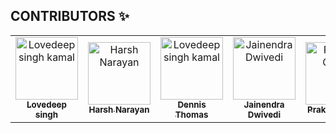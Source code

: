 ## CONTRIBUTORS ✨

<table>
  <!-- Use not more than 7 entries in a single Row -->
  <tr>
    <td align="center">
        <a href="https://github.com/dev-lovedeep">
            <img src="https://avatars.githubusercontent.com/u/34393512?v=4" width="100px;" alt="Lovedeep singh kamal"/>
            <br />
            <sub>
                <b>Lovedeep singh </b>
            </sub>
        </a>
        <br />
    </td>
    <td align="center">
        <a href="https://github.com/harshN-17">
            <img src="https://avatars.githubusercontent.com/u/96466588?v=4" width="100px;" alt="Harsh Narayan"/>
            <br />
            <sub>
                <b>Harsh Narayan</b>
            </sub>
        </a>
        <br />
    </td>
    <td align="center">
        <a href="https://github.com/DNA5769">
            <img src="https://avatars.githubusercontent.com/u/40732639?v=4" width="100px;" alt="Lovedeep singh kamal"/>
            <br />
            <sub>
                <b>Dennis Thomas </b>
            </sub>
        </a>
    </td>
    <td align="center">
        <a href="https://github.com/JainendraDwivedi">
            <img src="https://avatars.githubusercontent.com/u/75388379?v=4" width="100px;" alt="Jainendra Dwivedi"/>
            <br />
            <sub>
                <b>Jainendra Dwivedi</b>
            </sub>
        </a>
    </td>
    <td align="center">
        <a href="https://github.com/Prakhar1106">
            <img src="https://avatars.githubusercontent.com/u/52492574?s=96&v=4" width="100px;" alt="Prakhar Gupta"/>
            <br />
            <sub>
                <b>Prakhar Gupta</b>
            </sub>
        </a>
    </td>
     <td align="center">
        <a href="https://github.com/always0p">
            <img src="https://avatars.githubusercontent.com/u/89314451?s=400&v=4" width="100px;" alt="Jaspal singh"/>
            <br />
            <sub>
                <b>Jaspal singh</b>
            </sub>
        </a>
    </td>
  </tr>
</table>

